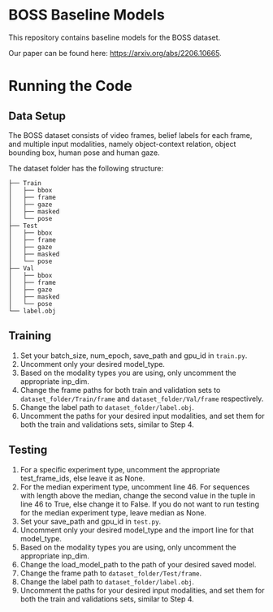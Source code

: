 # BOSS Baseline Models
This repository contains baseline models for the BOSS dataset.

Our paper can be found here: https://arxiv.org/abs/2206.10665.

# Running the Code
## Data Setup
The BOSS dataset consists of video frames, belief labels for each frame, and multiple input modalities, namely object-context relation, object bounding box, human pose and human gaze.

The dataset folder has the following structure:
```
├── Train
│   ├── bbox
│   ├── frame
│   ├── gaze
│   ├── masked
│   └── pose
├── Test
│   ├── bbox
│   ├── frame
│   ├── gaze
│   ├── masked
│   └── pose
├── Val
│   ├── bbox
│   ├── frame
│   ├── gaze
│   ├── masked
│   └── pose
└── label.obj
```

## Training
1. Set your batch_size, num_epoch, save_path and gpu_id in `train.py`.
2. Uncomment only your desired model_type.
3. Based on the modality types you are using, only uncomment the appropriate inp_dim.
4. Change the frame paths for both train and validation sets to `dataset_folder/Train/frame` and `dataset_folder/Val/frame` respectively.
5. Change the label path to `dataset_folder/label.obj`.
6. Uncomment the paths for your desired input modalities, and set them for both the train and validations sets, similar to Step 4.

## Testing
1. For a specific experiment type, uncomment the appropriate test_frame_ids, else leave it as None.
2. For the median experiment type, uncomment line 46. For sequences with length above the median, change the second value in the tuple in line 46 to True, else change it to False. If you do not want to run testing for the median experiment type, leave median as None.
2. Set your save_path and gpu_id in `test.py`.
3. Uncomment only your desired model_type and the import line for that model_type.
4. Based on the modality types you are using, only uncomment the appropriate inp_dim.
5. Change the load_model_path to the path of your desired saved model.
6. Change the frame path to `dataset_folder/Test/frame`.
7. Change the label path to `dataset_folder/label.obj`.
8. Uncomment the paths for your desired input modalities, and set them for both the train and validations sets, similar to Step 4.